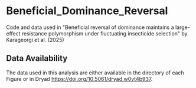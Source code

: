 # Beneficial_Dominance_Reversal

Code and data used in "Beneficial reversal of dominance maintains a large-effect resistance polymorphism under fluctuating insecticide selection" by Karageorgi et al. (2025) 

## Data Availability

The data used in this analysis are either available in the directory of each Figure or in Dryad https://doi.org/10.5061/dryad.w0vt4b937.


